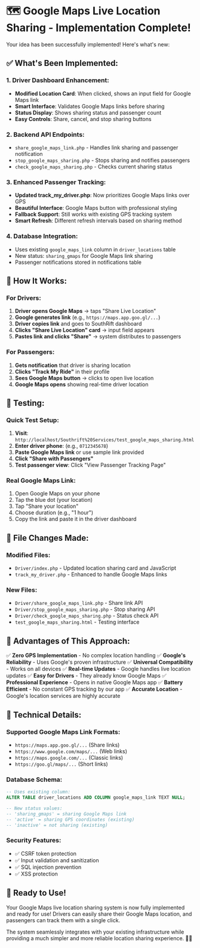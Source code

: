 # 🗺️ Google Maps Live Location Sharing - Implementation Complete!

Your idea has been successfully implemented! Here's what's new:

## ✅ **What's Been Implemented:**

### 1. **Driver Dashboard Enhancement:**
- **Modified Location Card**: When clicked, shows an input field for Google Maps link
- **Smart Interface**: Validates Google Maps links before sharing
- **Status Display**: Shows sharing status and passenger count
- **Easy Controls**: Share, cancel, and stop sharing buttons

### 2. **Backend API Endpoints:**
- `share_google_maps_link.php` - Handles link sharing and passenger notification
- `stop_google_maps_sharing.php` - Stops sharing and notifies passengers
- `check_google_maps_sharing.php` - Checks current sharing status

### 3. **Enhanced Passenger Tracking:**
- **Updated track_my_driver.php**: Now prioritizes Google Maps links over GPS
- **Beautiful Interface**: Google Maps button with professional styling
- **Fallback Support**: Still works with existing GPS tracking system
- **Smart Refresh**: Different refresh intervals based on sharing method

### 4. **Database Integration:**
- Uses existing `google_maps_link` column in `driver_locations` table
- New status: `sharing_gmaps` for Google Maps link sharing
- Passenger notifications stored in notifications table

## 🚀 **How It Works:**

### **For Drivers:**
1. **Driver opens Google Maps** → taps \"Share Live Location\"
2. **Google generates link** (e.g., `https://maps.app.goo.gl/...`)
3. **Driver copies link** and goes to SouthRift dashboard
4. **Clicks \"Share Live Location\" card** → input field appears
5. **Pastes link and clicks \"Share\"** → system distributes to passengers

### **For Passengers:**
1. **Gets notification** that driver is sharing location
2. **Clicks \"Track My Ride\"** in their profile
3. **Sees Google Maps button** → clicks to open live location
4. **Google Maps opens** showing real-time driver location

## 🧪 **Testing:**

### **Quick Test Setup:**
1. **Visit**: `http://localhost/Southrift%20Services/test_google_maps_sharing.html`
2. **Enter driver phone**: (e.g., `0712345678`)
3. **Paste Google Maps link** or use sample link provided
4. **Click \"Share with Passengers\"**
5. **Test passenger view**: Click \"View Passenger Tracking Page\"

### **Real Google Maps Link:**
1. Open Google Maps on your phone
2. Tap the blue dot (your location)
3. Tap \"Share your location\"
4. Choose duration (e.g., \"1 hour\")
5. Copy the link and paste it in the driver dashboard

## 📱 **File Changes Made:**

### **Modified Files:**
- `Driver/index.php` - Updated location sharing card and JavaScript
- `track_my_driver.php` - Enhanced to handle Google Maps links

### **New Files:**
- `Driver/share_google_maps_link.php` - Share link API
- `Driver/stop_google_maps_sharing.php` - Stop sharing API  
- `Driver/check_google_maps_sharing.php` - Status check API
- `test_google_maps_sharing.html` - Testing interface

## 🎯 **Advantages of This Approach:**

✅ **Zero GPS Implementation** - No complex location handling
✅ **Google's Reliability** - Uses Google's proven infrastructure
✅ **Universal Compatibility** - Works on all devices
✅ **Real-time Updates** - Google handles live location updates
✅ **Easy for Drivers** - They already know Google Maps
✅ **Professional Experience** - Opens in native Google Maps app
✅ **Battery Efficient** - No constant GPS tracking by our app
✅ **Accurate Location** - Google's location services are highly accurate

## 🔧 **Technical Details:**

### **Supported Google Maps Link Formats:**
- `https://maps.app.goo.gl/...` (Share links)
- `https://www.google.com/maps/...` (Web links)
- `https://maps.google.com/...` (Classic links)
- `https://goo.gl/maps/...` (Short links)

### **Database Schema:**
```sql
-- Uses existing column:
ALTER TABLE driver_locations ADD COLUMN google_maps_link TEXT NULL;

-- New status values:
-- 'sharing_gmaps' = sharing Google Maps link
-- 'active' = sharing GPS coordinates (existing)
-- 'inactive' = not sharing (existing)
```

### **Security Features:**
- ✅ CSRF token protection
- ✅ Input validation and sanitization
- ✅ SQL injection prevention
- ✅ XSS protection

## 🎉 **Ready to Use!**

Your Google Maps live location sharing system is now fully implemented and ready for use! Drivers can easily share their Google Maps location, and passengers can track them with a single click.

The system seamlessly integrates with your existing infrastructure while providing a much simpler and more reliable location sharing experience. 🚗📍